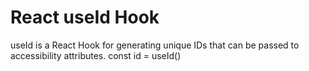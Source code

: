 # React useId Hook

useId is a React Hook for generating unique IDs that can be passed to accessibility attributes.
const id = useId()

